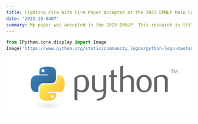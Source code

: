 ```yaml
---
title: Fighting Fire With Fire Paper Accepted at the 2023 EMNLP Main Conference
date: '2023-10-0407' 
summary: My paper was accepted in the 2023 EMNLP. This research is titled, [Fighting Fire with Fire - The Dual Role of LLMs in Crafting and Detecting Elusive Disinformation](https://2023.emnlp.org/program/accepted_main_conference/). This work is a collaboration with Penn State and MIT Lincoln lab. Coauthor includes - Adaku Uchendu, Michiharu Yamashita, Jooyoung Lee, Shaurya Rohatgi, Dongwon Lee
---
```



```python
from IPython.core.display import Image
Image('https://www.python.org/static/community_logos/python-logo-master-v3-TM-flattened.png')
```

    
![png](output_1_0.png)
    
